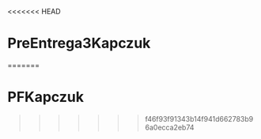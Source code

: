 <<<<<<< HEAD
# PreEntrega3Kapczuk
=======
# PFKapczuk
>>>>>>> f46f93f91343b14f941d662783b96a0ecca2eb74
